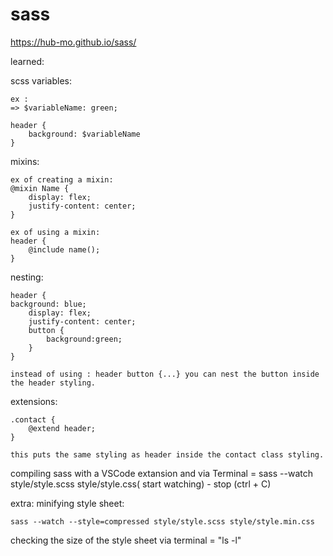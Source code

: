 # sass

https://hub-mo.github.io/sass/


learned:

scss variables:

    ex :
    => $variableName: green;

    header {
        background: $variableName
    }


mixins:

    ex of creating a mixin: 
    @mixin Name {
        display: flex;
        justify-content: center;
    }

    ex of using a mixin:
    header {
        @include name();
    }

nesting:

    

    header {
    background: blue;
        display: flex;
        justify-content: center;
        button {
            background:green;
        }
    }

    instead of using : header button {...} you can nest the button inside the header styling.
    
    

extensions:

    .contact {
        @extend header;
    }

    this puts the same styling as header inside the contact class styling.

compiling sass with a VSCode extansion and via Terminal 
= sass --watch style/style.scss style/style.css( start watching) - stop (ctrl + C)


extra:
minifying style sheet:

    sass --watch --style=compressed style/style.scss style/style.min.css

checking the size of the style sheet via terminal = "ls -l"

